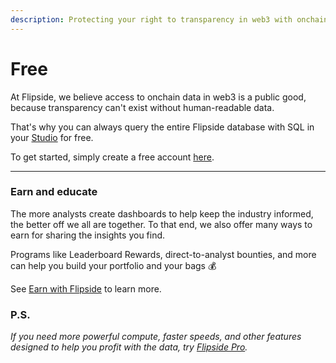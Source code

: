 ```yaml
---
description: Protecting your right to transparency in web3 with onchain data
---
```


# Free

At Flipside, we believe access to onchain data in web3 is a public good, because transparency can't exist without human-readable data.&#x20;

That's why you can always query the entire Flipside database with SQL in your [Studio](https://flipside.new) for free.

To get started, simply create a free account [here](https://flipsidecrypto.com).

***

### Earn and educate

The more analysts create dashboards to help keep the industry informed, the better off we all are together. To that end, we also offer many ways to earn for sharing the insights you find.

Programs like Leaderboard Rewards, direct-to-analyst bounties, and more can help you build your portfolio and your bags 💰

See [Earn with Flipside](../earn/analyst-rewards.md) to learn more.



### P.S.

_If you need more powerful compute, faster speeds, and other features designed to help you profit with the data, try_ [_Flipside Pro_](https://app.gitbook.com/o/-LdEn7uFmFX9w2zbU4Eu/s/-LdEnDLYh6Su5z7LbnEZ/\~/changes/488/choose-your-flipside-tier/pro)_._
